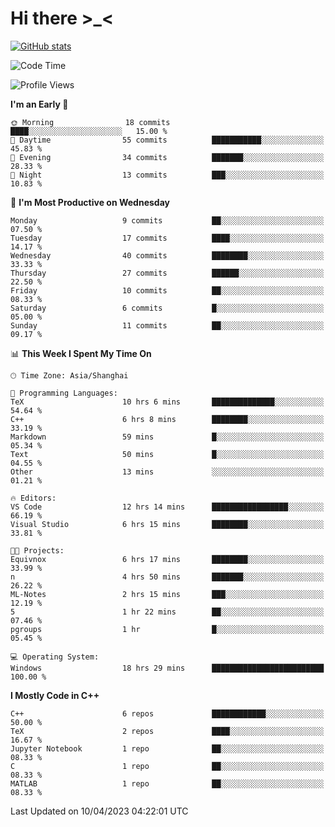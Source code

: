# Hi there \>_<

[![GitHub stats](https://github-readme-stats.vercel.app/api?username=ARessegetesStery&show_icons=true&theme=transparent)](https://github.com/anuraghazra/github-readme-stats)

<!--START_SECTION:waka-->
![Code Time](http://img.shields.io/badge/Code%20Time-19%20hrs%2051%20mins-blue)

![Profile Views](http://img.shields.io/badge/Profile%20Views-53-blue)

**I'm an Early 🐤** 

```text
🌞 Morning                18 commits          ████░░░░░░░░░░░░░░░░░░░░░   15.00 % 
🌆 Daytime                55 commits          ███████████░░░░░░░░░░░░░░   45.83 % 
🌃 Evening                34 commits          ███████░░░░░░░░░░░░░░░░░░   28.33 % 
🌙 Night                  13 commits          ███░░░░░░░░░░░░░░░░░░░░░░   10.83 % 
```
📅 **I'm Most Productive on Wednesday** 

```text
Monday                   9 commits           ██░░░░░░░░░░░░░░░░░░░░░░░   07.50 % 
Tuesday                  17 commits          ████░░░░░░░░░░░░░░░░░░░░░   14.17 % 
Wednesday                40 commits          ████████░░░░░░░░░░░░░░░░░   33.33 % 
Thursday                 27 commits          ██████░░░░░░░░░░░░░░░░░░░   22.50 % 
Friday                   10 commits          ██░░░░░░░░░░░░░░░░░░░░░░░   08.33 % 
Saturday                 6 commits           █░░░░░░░░░░░░░░░░░░░░░░░░   05.00 % 
Sunday                   11 commits          ██░░░░░░░░░░░░░░░░░░░░░░░   09.17 % 
```


📊 **This Week I Spent My Time On** 

```text
🕑︎ Time Zone: Asia/Shanghai

💬 Programming Languages: 
TeX                      10 hrs 6 mins       ██████████████░░░░░░░░░░░   54.64 % 
C++                      6 hrs 8 mins        ████████░░░░░░░░░░░░░░░░░   33.19 % 
Markdown                 59 mins             █░░░░░░░░░░░░░░░░░░░░░░░░   05.34 % 
Text                     50 mins             █░░░░░░░░░░░░░░░░░░░░░░░░   04.55 % 
Other                    13 mins             ░░░░░░░░░░░░░░░░░░░░░░░░░   01.21 % 

🔥 Editors: 
VS Code                  12 hrs 14 mins      █████████████████░░░░░░░░   66.19 % 
Visual Studio            6 hrs 15 mins       ████████░░░░░░░░░░░░░░░░░   33.81 % 

🐱‍💻 Projects: 
Equivnox                 6 hrs 17 mins       ████████░░░░░░░░░░░░░░░░░   33.99 % 
n                        4 hrs 50 mins       ███████░░░░░░░░░░░░░░░░░░   26.22 % 
ML-Notes                 2 hrs 15 mins       ███░░░░░░░░░░░░░░░░░░░░░░   12.19 % 
5                        1 hr 22 mins        ██░░░░░░░░░░░░░░░░░░░░░░░   07.46 % 
pgroups                  1 hr                █░░░░░░░░░░░░░░░░░░░░░░░░   05.45 % 

💻 Operating System: 
Windows                  18 hrs 29 mins      █████████████████████████   100.00 % 
```

**I Mostly Code in C++** 

```text
C++                      6 repos             ████████████░░░░░░░░░░░░░   50.00 % 
TeX                      2 repos             ████░░░░░░░░░░░░░░░░░░░░░   16.67 % 
Jupyter Notebook         1 repo              ██░░░░░░░░░░░░░░░░░░░░░░░   08.33 % 
C                        1 repo              ██░░░░░░░░░░░░░░░░░░░░░░░   08.33 % 
MATLAB                   1 repo              ██░░░░░░░░░░░░░░░░░░░░░░░   08.33 % 
```




 Last Updated on 10/04/2023 04:22:01 UTC
<!--END_SECTION:waka-->
